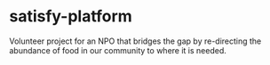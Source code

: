 # satisfy-platform
Volunteer project for an NPO that bridges the gap by re-directing the abundance of food in our community to where it is needed.
